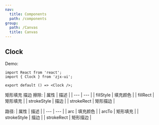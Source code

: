 ```yaml
---
nav:
  title: Components
  path: /components
group: 
  path: /Canvas
  title: Canvas
---
```


## Clock

Demo:
```tsx
import React from 'react';
import { Clock } from 'zjx-ui';

export default () => <Clock />;
```

矩形填充 描边 擦除:
| 属性 | 描述 |
| --- | --- |
| fillStyle | 填充颜色 |
| fillRect | 矩形填充 |
| strokeStyle | 描边 |
| strokeRect | 矩形描边 |

路径:
| 属性 | 描述 |
| --- | --- |
| arc | 填充颜色 |
| arcTo | 矩形填充 |
| strokeStyle | 描边 |
| strokeRect | 矩形描边 |


<!-- More skills for writing demo: https://d.umijs.org/guide/basic#write-component-demo -->
